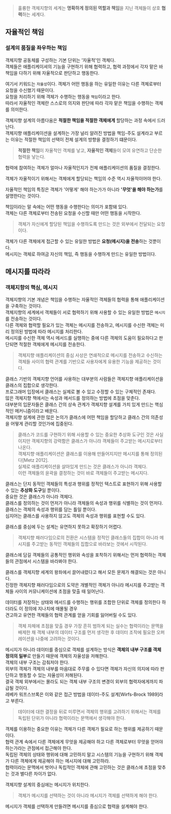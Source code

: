 > 훌륭한 객체지향의 세계는 **명확하게 정의된 역할과 책임**을 지닌 객체들이 상호 **협력**하는 세계다.

## 자율적인 책임

### 설계의 품질을 좌우하는 책임

객체지향 공동체를 구성하는 기본 단위는 '자율적'인 객체다.  
객체들은 애플리케이셔의 기능을 구현하기 위해 협력하고, 협력 과정에서 각자 맡은 바 책임을 다하기 위해 자율적으로 판단하고 행동한다.

여기서 키워드는 `자율성`이다.
객체가 어떤 행동을 하는 유일한 이유는 다른 객체로부터 요청을 수신했기 때문이다.  
요청을 처리하기 위해 객체가 수행하는 행동을 `책임`이라고 한다.  
따라서 자율적인 객체란 스스로의 의지와 판단에 따라 각자 맡은 책임을 수행하는 객체를 의미한다.

객체지향 설계의 아름다움은 **적절한 책임을 적절한 객체에게** 할당하는 과정 속에서 드러난다.  
객체지향 애플리케이션을 설계하는 가장 널리 알려진 방법을 책임-주도 설계라고 부르는 이유는 적절한 책임의 선택이 전체 설계의 방향을 결정하기 떄문이다.

> **적절한 책임**이 자율적인 객체를 낳고, **자율적인 객체**들이 모여 유연하고 단순한 협력을 낳는다.

협력에 참여하는 객체가 얼마나 자율적인지가 전체 애플리케이션의 품질을 결정한다.

객체가 자율적이기 위해서는 객체에게 할당되는 책임의 수준 역시 자율적이어야 한다.

자율적인 책임의 특징은 객체가 '어떻게' 해야 하는가가 아니라 **'무엇'을 해야 하는가**를 설명한다는 것이다.

책임이라는 말 속에는 어떤 행동을 수행한다는 의미가 포함돼 있다.  
객체는 다른 객체로부터 전송된 요청을 수신할 때만 어떤 행동을 시작한다.

> 객체가 자신에게 할당된 책임을 수행하도록 만드는 것은 외부에서 전달되는 요청이다.

객체가 다른 객체에게 접근할 수 있는 유일한 방법은 **요청(메시지)을 전송**하는 것뿐이다.  
메시지는 객체로 하여금 자신의 책임, 즉 행동을 수행하게 만드는 유일한 방법이다.

## 메시지를 따라라

### 객체지향의 핵심, 메시지

객체지향의 기본 개념은 책임을 수행하는 자율적인 객체들의 협력을 통해 애플리케이션을 구축하는 것이다.  
객체지향의 세계에서 객체들이 서로 협력하기 위해 사용할 수 있는 유일한 방법은 `메시지`를 전송하는 것이다.  
다른 객체와 협력할 필요가 있는 객체는 메시지를 전송하고, 메시지를 수신한 객체는 미리 정의된 방법에 따라 메시지를 처리한다.  
메시지를 수신한 객체 역시 메서드를 실행하는 중에 다른 객체의 도움이 필요하다고 판단되면 적절한 객체에게 메시지를 전송한다.  

> 객체지향 애플리케이션의 중심 사상은 연쇄적으로 메시지를 전송하고 수신하는 객체들 사이의 협력 관계를 기반으로 사용자에게 유용한 기능을 제공하는 것이다.  

클래스 기반의 객체지향 언어를 사용하는 대부분의 사람들은 객체지향 애플리케이션을 클래스의 집합으로 생각한다.  
프로그래머 입장에서 클래스는 실제로 볼 수 있고 수정할 수 있는 구체적인 존재다.  
많은 객체지향 책에서는 속성과 메서드를 정의하는 방법에 초점을 맞춘다.  
대부분의 입문자들은 클래스 간의 상속 관계가 객체지향 설계를 가치 있게 만드는 핵심적인 메커니즘이라고 배운다.  
객체지향 설계에 관한 많은 논의가 클래스에 어떤 책임을 할당하고 클래스 간의 의존성을 어떻게 관리할 것인가에 집중된다.  

> 클래스가 코드를 구현하기 위해 사용할 수 있는 중요한 추상화 도구인 것은 사실이지만 객체지향의 강력함은 클래스가 아니라 객체들이 주고받는 메시지로부터 나온다.  
객체지향 애플리케이션은 클래스를 이용해 만들어지지만 메시지를 통해 정의된다[Metz 2012].  
실제로 애플리케이션을 살아있게 만드는 것은 클래스가 아니라 객체다.  
이런 객체들의 윤곽을 결정하는 것이 바로 객체들이 주고받는 메시지다.  

클래스는 단지 동적인 객체들의 특성과 행위를 정적인 텍스트로 표현하기 위해 사용할 수 있는 **추상화 도구**일 뿐이다.  
중요한 것은 클래스가 아니라 객체다.  
클래스를 정의하는 것이 먼저가 아니라 객체들의 속성과 행위를 식별하는 것이 먼저다.  
클래스는 객체의 속성과 행위를 담는 틀일 뿐이다.  
심지어는 클래스를 사용하지 않고도 객체의 속성과 행위를 표현할 수도 있다.  

클래스를 중심에 두는 설계는 유연하지 못하고 확장하기 어렵다.  
> 객체지향 패러다임으로의 전환은 시스템을 정적인 클래스들의 집합이 아니라 메시지를 주고받는 동적인 객체들의 집합으로 바라보는 것에서 시작된다.  

클래스에 담길 객체들의 공통적인 행위와 속성을 포착하기 위해서는 먼저 협력하는 객체들의 관점에서 시스템을 바라봐야 한다.  

클래스를 객체지향 세계의 왕좌에서 끌어내렸다고 해서 모든 문제가 해결되는 것은 아니다.  
진정한 객체지향 패러다임으로의 도약은 개별적인 객체가 아니라 메시지를 주고받는 객체들 사이의 커뮤니케이션에 초점을 맞출 때 일어난다.  

데이터를 저장하는 상태와 메서드를 수행하는 행위를 조합한 단위로 객체를 정의한다 하더라도 이 정의에 지나치에 매몰될 경우  
견고하고 유연한 객체들의 협력 관계를 얻을 기회를 잃어버릴 수도 있다.  
> 객체 자체에 초점을 맞출 경우 가장 흔히 범하게 되는 실수는 협력이라는 문맥을 배제한 채 객체 내부의 데이터 구조를 먼저 생각한 후 데이터 조작에 필요한 오퍼레이션을 나중에 고려하는 것이다.  

메시지가 아니라 데이터를 중심으로 객체를 설계하는 방식은 **객체의 내부 구조를 객체 정의의 일부**로 만들기 때문에 객체의 자율성을 저해한다.  
객체의 내부 구조는 감춰저야 한다.  
외부의 객체가 객체의 내부를 마음대로 주무를 수 있다면 객체가 자신의 의지에 따라 판단하고 행동할 수 있는 자율성이 저해된다.  
결국 객체 외부에서는 몰라도 되는 객체 내부 구조의 변경이 외부의 협력자에게까지 파급될 것이다.  
레베카 워프스브록은 이와 같은 접근 방법을 데이터-주도 설계[Wirfs-Brock 1989]라고 부른다.  

> 데이터에 대한 결정을 뒤로 미루면서 객체의 행위를 고려하기 위해서는 객체를 독립된 단위가 아니라 협력이라는 문맥에서 생각해야 한다.  

객체를 이용하는 중요한 이유는 객체가 다른 객체가 필요로 하는 행위를 제공하기 때문이다.  
협력 관계 속에서 다른 객체에게 무엇을 제공해야 하고 다른 객체로부터 무엇을 얻어야 하는가라는 관점에서 접근해야 한다.  
독립된 객체의 상태와 행위에 대해 고민하지 말고 시스템의 기능을 구현하기 위해 객체가 다른 객체에게 제공해야 하는 메시지에 대해 고민하라.  
협력이라는 문맥에서 벗어나 독립적인 객체에 관해 고민하는 것은 클래스에 초점을 맞추는 것과 별다른 차이가 없다.  

객체지향 설계의 중심에는 메시지가 위치한다.  
> 객체가 메시지를 선택하는 것이 아니라 메시지가 객체를 선택하게 해야 한다.  

메시지가 객체를 선택하게 만들려면 메시지를 중심으로 협력을 설계해야 한다.